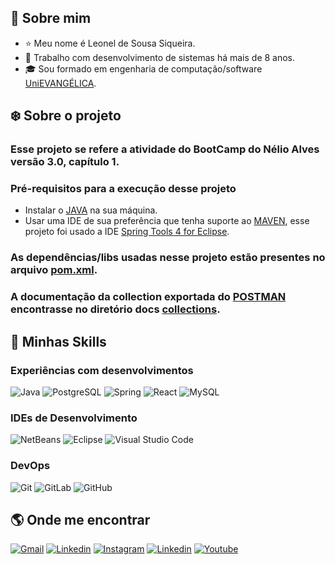 ## :boy: Sobre mim
* :star: Meu nome é Leonel de Sousa Siqueira.
* :briefcase: Trabalho com desenvolvimento de sistemas há mais de 8 anos.
* :mortar_board: Sou formado em engenharia de computação/software [UniEVANGÉLICA](https://www4.unievangelica.edu.br/).

## :snowflake: Sobre o projeto
### Esse projeto se refere a atividade do BootCamp do Nélio Alves versão 3.0, capítulo 1.
### Pré-requisitos para a execução desse projeto
* Instalar o [JAVA](https://www.oracle.com/br/java/technologies/javase/javase8-archive-downloads.html) na sua máquina.
* Usar uma IDE de sua preferência que tenha suporte ao [MAVEN](https://maven.apache.org/), esse projeto foi usado a IDE [Spring Tools 4 for Eclipse](https://spring.io/tools).
### As dependências/libs usadas nesse projeto estão presentes no arquivo [pom.xml](./backend/pom.xml).
### A documentação da collection exportada do [POSTMAN](https://www.postman.com/) encontrasse no diretório docs [collections](./backend/docs/DsCatalog-3.0-activity-cap1.postman_collection.json).

## :rocket: Minhas Skills
### Experiências com desenvolvimentos
![Java](https://img.shields.io/badge/-Java-333333?style=flat&logo=Java&logoColor=007396)
![PostgreSQL](https://img.shields.io/badge/-PostgreSQL-333333?style=flat&logo=postgresql)
![Spring](https://img.shields.io/badge/-Spring-333333?style=flat&logo=spring)
![React](https://img.shields.io/badge/-React-333333?style=flat&logo=react)
![MySQL](https://img.shields.io/badge/-MySQL-333333?style=flat&logo=mysql)
### IDEs de Desenvolvimento
![NetBeans](https://img.shields.io/badge/-NetBeans-333333?style=flat&logo=apachenetbeanside)
![Eclipse](https://img.shields.io/badge/-Eclipse-333333?style=flat&logo=eclipse-ide&logoColor=2C2255)
![Visual Studio Code](https://img.shields.io/badge/-Visual%20Studio%20Code-333333?style=flat&logo=visual-studio-code&logoColor=007ACC)
### DevOps
![Git](https://img.shields.io/badge/-Git-333333?style=social&logo=git)
![GitLab](https://img.shields.io/badge/-GitLab-333333?style=social&logo=gitlab)
![GitHub](https://img.shields.io/badge/-GitHub-333333?style=social&logo=github)

## :earth_americas: Onde me encontrar
[![Gmail](https://img.shields.io/badge/-Gmail-d3d3d3?style=flat-square&labelColor=006bed&logo=Gmail&logoColor=white)](mailto:leonel55sousa@gmail.com)
[![Linkedin](https://img.shields.io/badge/-Linkedin-d3d3d3?style=flat-square&labelColor=blue&logo=Linkedin&logoColor=white)](https://www.linkedin.com/in/leonel-de-sousa-siqueira-85866749/)
[![Instagram](https://img.shields.io/badge/-Instagram-d3d3d3?style=flat-square&labelColor=DF0174&logo=instagram&logoColor=white)](https://www.instagram.com/leonelsousas/)
[![Linkedin](https://img.shields.io/badge/-Facebook-d3d3d3?style=flat-square&labelColor=3b5998&logo=facebook&logoColor=white)](https://www.facebook.com/leonel.siqueira.395/)
[![Youtube](https://img.shields.io/badge/-Youtube-d3d3d3?style=flat-square&labelColor=ff0020&logo=youtube&logoColor=white)](https://www.youtube.com/channel/UCTtQi-lpQU-KjTjdCsjKyhQ)